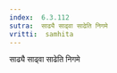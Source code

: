 ```yaml
---
index:  6.3.112
sutra:  साढ्यै साढ्वा साढेति निगमे
vritti:  samhita 
---
```


साढ्यै साढ्वा साढेति निगमे

